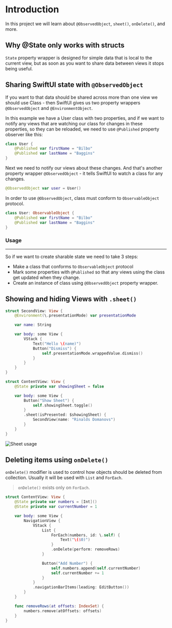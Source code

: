 # Introduction

In this project we will learn about `@ObservedObject`, `sheet()`, `onDelete()`, and more.

## Why @State only works with structs

`State` property wrapper is designed for simple data that is local to the current view, but as soon as you want to share data between views it stops being useful.

## Sharing SwiftUI state with `@ObservedObject`

If you want to that data should be shared across more than one view we should use Class - then SwiftUI gives us two property wrappers `@ObservedObject` and `@EnvironmentObject`.

In this example we have a User class with two properties, and if we want to notify any views that are watching our class for changes in these properties, so they can be reloaded, we need to use `@Published` property observer like this:

```swift
class User {
    @Published var firstName = "Bilbo"
    @Published var lastName = "Baggins"
}
```

Next we need to notify our views about these changes. And that's another property wrapper `@ObservedObject` - it tells SwiftUI to watch a class for any changes.

```swift
@ObservedObject var user = User()
```

In order to use `@ObservedObject`, class must conform to `ObservableObject` protocol.

```swift
class User: ObservableObject {
    @Published var firstName = "Bilbo"
    @Published var lastName = "Baggins"
}
```

### Usage

---

So if we want to create sharable state we need to take 3 steps:

- Make a class that conforms to `ObservableObject` protocol
- Mark some properties with `@Published` so that any views using the class get updated when they change.
- Create an instance of class using `@ObservedObject` property wrapper.

## Showing and hiding Views with `.sheet()`

```swift
struct SecondView: View {
    @Environment(\.presentationMode) var presentationMode

    var name: String

    var body: some View {
        VStack {
            Text("Hello \(name)")
            Button("Dismiss") {
                self.presentationMode.wrappedValue.dismiss()
            }
        }
    }
}

struct ContentView: View {
    @State private var showingSheet = false

    var body: some View {
        Button("Show Sheet") {
            self.showingSheet.toggle()
        }
        .sheet(isPresented: $showingSheet) {
            SecondView(name: "Rinalds Domanovs")
        }
    }
}
```

![Sheet usage](https://media.giphy.com/media/j5mn2ZqZxamrNDJfNT/giphy.gif)

## Deleting items using `onDelete()`

`onDelete()` modifier is used to control how objects should be deleted from collection. Usually it will be used with `List` and `ForEach`.

> `onDelete()` exists only on `ForEach`.

```swift
struct ContentView: View {
    @State private var numbers = [Int]()
    @State private var currentNumber = 1

    var body: some View {
        NavigationView {
            VStack {
                List {
                    ForEach(numbers, id: \.self) {
                        Text("\($0)")
                    }
                    .onDelete(perform: removeRows)
                }

                Button("Add Number") {
                    self.numbers.append(self.currentNumber)
                    self.currentNumber += 1
                }
            }
            .navigationBarItems(leading: EditButton())
        }
    }

    func removeRows(at offsets: IndexSet) {
        numbers.remove(atOffsets: offsets)
    }
}
```
